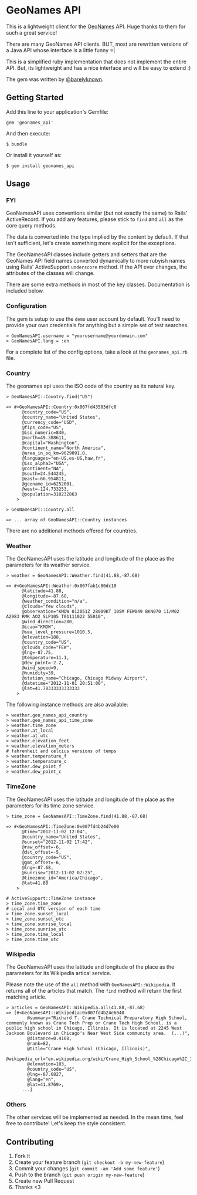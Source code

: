 # GeoNames API

This is a lightweight client for the [GeoNames](http://www.geonames.org) API. Huge thanks to them for such a great service!

There are many GeoNames API clients. BUT, most are rewritten versions of a Java API whose interface is a little funny =|

This is a simplified ruby implementation that does not implement the entire API. But, its lightweight and has a nice interface and will be easy to extend :)

The gem was written by [@barelyknown](http://twitter.com/barelyknown).

## Getting Started

Add this line to your application's Gemfile:

    gem 'geonames_api'

And then execute:

    $ bundle

Or install it yourself as:

    $ gem install geonames_api

## Usage

### FYI

GeoNamesAPI uses conventions similar (but not exactly the same) to Rails' ActiveRecord. If you add any features, please stick to `find` and `all` as the core query methods.

The data is converted into the type implied by the content by default. If that isn't sufficient, let's create something more explicit for the exceptions.

The GeoNamesAPI classes include getters and setters that are the GeoNames API field names converted dynamically to more rubyish names using Rails' ActiveSupport `underscore` method. If the API ever changes, the attributes of the classes will change.

There are some extra methods in most of the key classes. Documentation is included below.

### Configuration

The gem is setup to use the `demo` user account by default. You'll need to provide your own credentials for anything but a simple set of test searches.

    > GeoNamesAPI.username = "yourusername@yourdomain.com"
    > GeoNamesAPI.lang = :en
    
For a complete list of the config options, take a look at the `geonames_api.rb` file.

### Country

The geonames api uses the ISO code of the country as its natural key. 

    > GeoNamesAPI::Country.find("US")
    
    => #<GeoNamesAPI::Country:0x007fd43503dfc0
          @country_code="US",
          @country_name="United States",
          @currency_code="USD",
          @fips_code="US",
          @iso_numeric=840,
          @north=49.388611,
          @capital="Washington",
          @continent_name="North America",
          @area_in_sq_km=9629091.0,
          @languages="en-US,es-US,haw,fr",
          @iso_alpha3="USA",
          @continent="NA",
          @south=24.544245,
          @east=-66.954811,
          @geoname_id=6252001,
          @west=-124.733253,
          @population=310232863
        >

    > GeoNamesAPI::Country.all
    
    => ... array of GeoNamesAPI::Country instances
    
There are no additional methods offered for countries.

### Weather

The GeoNamesAPI uses the latitude and longitude of the place as the parameters for its weather service.

    > weather = GeoNamesAPI::Weather.find(41.88,-87.68)
    
    => #<GeoNamesAPI::Weather:0x007fab1c80dc10
          @latitude=41.88,
          @longitude=-87.68,
          @weather_condition="n/a",
          @clouds="few clouds",
          @observation="KMDW 012051Z 28009KT 10SM FEW049 BKN070 11/M02 A2983 RMK AO2 SLP105 T01111022 55010",
          @wind_direction=280,
          @icao="KMDW",
          @sea_level_pressure=1010.5,
          @elevation=188,
          @country_code="US",
          @clouds_code="FEW",
          @lng=-87.75,
          @temperature=11.1,
          @dew_point=-2.2,
          @wind_speed=9,
          @humidity=39,
          @station_name="Chicago, Chicago Midway Airport",
          @datetime="2012-11-01 20:51:00",
          @lat=41.78333333333333
        >
    
The following instance methods are also available:

    > weather.geo_names_api_country
    > weather.geo_names_api_time_zone
    > weather.time_zone
    > weather.at_local
    > weather.at_utc
    > weather.elevation_feet
    > weather.elevation_meters
    # fahrenheit and celcius versions of temps
    > weather.temperature_f
    > weather.temperature_c
    > weather.dew_point_f
    > weather.dew_point_c

### TimeZone

The GeoNamesAPI uses the latitude and longitude of the place as the parameters for its time zone service.

    > time_zone = GeoNamesAPI::TimeZone.find(41.88,-87.68)
    
    => #<GeoNamesAPI::TimeZone:0x007fd4b24d7e00
          @time="2012-11-02 12:04",
          @country_name="United States",
          @sunset="2012-11-02 17:42",
          @raw_offset=-6,
          @dst_offset=-5,
          @country_code="US",
          @gmt_offset=-6,
          @lng=-87.68,
          @sunrise="2012-11-02 07:25",
          @timezone_id="America/Chicago",
          @lat=41.88
        >

    # ActiveSupport::TimeZone instance
    > time_zone.time_zone
    # Local and UTC version of each time
    > time_zone.sunset_local
    > time_zone.sunset_utc
    > time_zone.sunrise_local
    > time_zone.sunrise_utc
    > time_zone.time_local
    > time_zone.time_utc

### Wikipedia

The GeoNamesAPI uses the latitude and longitude of the place as the parameters for its Wikipedia artical service.

Please note the use of the `all` method with `GeoNamesAPI::Wikipedia`. It returns all of the articles that match. The `find` method will return the first matching article.

    > articles = GeoNamesAPI::Wikipedia.all(41.88,-87.68)
    => [#<GeoNamesAPI::Wikipedia:0x007fd4b24e6040
            @summary="Richard T. Crane Technical Preparatory High School, commonly known as Crane Tech Prep or Crane Tech High School, is a public high school in Chicago, Illinois. It is located at 2245 West Jackson Boulevard in Chicago's Near West Side community area.  (...)",
            @distance=0.4108,
            @rank=82,
            @title="Crane High School (Chicago, Illinois)",
            @wikipedia_url="en.wikipedia.org/wiki/Crane_High_School_%28Chicago%2C_Illinois%29",
            @elevation=183,
            @country_code="US",
            @lng=-87.6827,
            @lang="en",
            @lat=41.8769>,
          ...] 

### Others

The other services will be implemented as needed. In the mean time, feel free to contribute! Let's keep the style consistent.

## Contributing

1. Fork it
2. Create your feature branch (`git checkout -b my-new-feature`)
3. Commit your changes (`git commit -am 'Add some feature'`)
4. Push to the branch (`git push origin my-new-feature`)
5. Create new Pull Request
6. Thanks <3